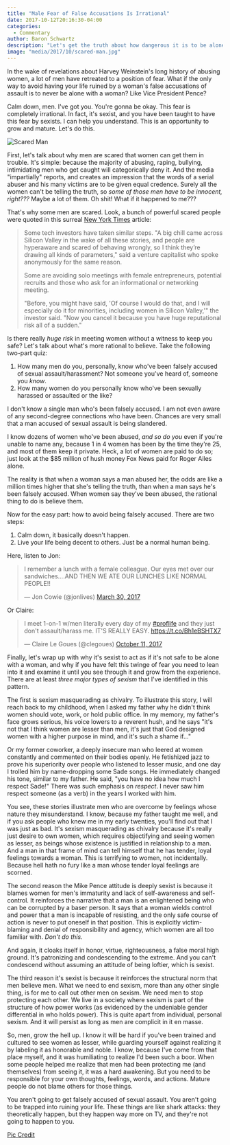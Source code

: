 ```yaml
---
title: "Male Fear of False Accusations Is Irrational"
date: 2017-10-12T20:16:30-04:00
categories:
  - Commentary
author: Baron Schwartz
description: "Let's get the truth about how dangerous it is to be alone with a woman."
image: "media/2017/10/scared-man.jpg"
---
```


In the wake of revelations about Harvey Weinstein's long history of abusing
women, a lot of men have retreated to a position of fear. What if the only way
to avoid having your life ruined by a woman's false accusations of assault is to
never be alone with a woman? Like Vice President Pence?

Calm down, men. I've got you. You're gonna be okay. This fear is completely
irrational. In fact, it's sexist, and you have been taught to have this fear by
sexists. I can help you understand. This is an opportunity to grow and mature.
Let's do this.

![Scared Man](/media/2017/10/scared-man.jpg)

<!--more-->

First, let's talk about why men are scared that women can get them in trouble.
It's simple: because the majority of abusing, raping, bullying, intimidating men
who get caught will categorically deny it. 
And the media "impartially" reports, and creates an impression that the words of a
serial abuser and his many victims are to be given equal credence. 
Surely all the women can't be telling the truth, so *some of those men
have to be innocent, right???* Maybe a lot of them. Oh shit! What if it
happened to me???


That's why some men are scared. Look, a bunch of powerful scared people were
quoted in this surreal [New York
Times](https://www.nytimes.com/2017/10/09/upshot/as-sexual-harassment-scandals-spook-men-it-can-backfire-for-women.html)
article:

> Some tech investors have taken similar steps. "A big chill came across Silicon
> Valley in the wake of all these stories, and people are hyperaware and scared
> of behaving wrongly, so I think they’re drawing all kinds of parameters," said
> a venture capitalist who spoke anonymously for the same reason.
>
> Some are avoiding solo meetings with female entrepreneurs, potential recruits
> and those who ask for an informational or networking meeting.
> 
> "Before, you might have said, 'Of course I would do that, and I will especially
> do it for minorities, including women in Silicon Valley,'" the investor said.
> "Now you cancel it because you have huge reputational risk all of a sudden."

Is there really *huge risk* in meeting women without a witness to keep you safe?
Let's talk about what's more rational to believe. Take the following
two-part quiz:

1. How many men do you, personally, know who've been falsely accused of sexual
	assault/harassment? Not someone you've heard of, someone you *know*.
2. How many women do you personally know who've been sexually harassed or
	assaulted or the like?

I don't know a single man who's been falsely accused. I am not even aware of any
second-degree connections who have been. Chances are very small that a man
accused of sexual assault is being slandered.

I know dozens of women who've been abused, *and so do you* even if you're unable
to name any, because 1 in 4 women has been by the time they're 25, and most of
them keep it private. Heck, a lot of women are paid to do so; just look at the
$85 million of hush money Fox News paid for Roger Ailes alone.

The reality is that when a woman says a man abused her, the odds are like a
million times higher that she's telling the truth, than when a man says he's
been falsely accused.  When women say they've been abused, the rational thing to
do is believe them.

Now for the easy part: how to avoid being falsely accused. There are two steps:

1. Calm down, it basically doesn't happen.
2. Live your life being decent to others. Just be a normal human being.

Here, listen to Jon:

<blockquote class="twitter-tweet" data-lang="en"><p lang="en" dir="ltr">I
remember a lunch with a female colleague. Our eyes met over our sandwiches….AND
THEN WE ATE OUR LUNCHES LIKE NORMAL PEOPLE!!</p>&mdash; Jon Cowie (@jonlives) <a
href="https://twitter.com/jonlives/status/847469563860148224?ref_src=twsrc%5Etfw">March
30, 2017</a></blockquote>
<script async src="//platform.twitter.com/widgets.js" charset="utf-8"></script>

Or Claire:

<blockquote class="twitter-tweet" data-lang="en"><p lang="en" dir="ltr">I meet
1-on-1 w/men literally every day of my <a
href="https://twitter.com/hashtag/proflife?src=hash&amp;ref_src=twsrc%5Etfw">#proflife</a>
and they just don&#39;t assault/harass me. IT&#39;S REALLY EASY.  <a
href="https://t.co/Bh1eBSHTX7">https://t.co/Bh1eBSHTX7</a></p>&mdash; Claire Le
Goues (@clegoues) <a
href="https://twitter.com/clegoues/status/918105138224599041?ref_src=twsrc%5Etfw">October
11, 2017</a></blockquote>
<script async src="//platform.twitter.com/widgets.js" charset="utf-8"></script>

Finally, let's wrap up with why it's sexist to act as if it's not safe to be
alone with a woman, and why if you have felt this twinge of fear you need to
lean into it and examine it until you see through it and grow from the
experience. There are at least *three major types of sexism*
that I've identified in this pattern.

The first is sexism masquerading as chivalry.  To illustrate this story, I will
reach back to my childhood, when I asked my father why he didn't think women
should vote, work, or hold public office. In my memory, my father's face grows
serious, his voice lowers to a reverent hush, and he says "it's not that I think
women are lesser than men, it's just that God designed women with a higher
purpose in mind, and it's such a shame if..."

Or my former coworker, a deeply insecure man who leered at women constantly and
commented on their bodies openly. He fetishized jazz to prove his superiority
over people who listened to lesser music, and one day I trolled him by
name-dropping some Sade songs. He immediately changed his tone, similar to my
father. He said, "you have no idea how much I respect Sade!" There was such
emphasis on *respect*. I never saw him respect someone (as a verb) in the years
I worked with him.

You see, these stories illustrate men who are overcome by feelings whose nature
they misunderstand.  I know, because my father taught me well, and if you ask
people who knew me in my early twenties, you'll find out that I was just as bad.
It's sexism masquerading as chivalry because it's really just desire to own
women, which requires objectifying and seeing women as lesser, as beings whose
existence is justified in relationship to a man. And a man in that frame of mind
can tell himself that he has tender, loyal feelings towards a woman. This is
terrifying to women, not incidentally. Because hell hath no fury like a man whose
tender loyal feelings are scorned.

The second reason the Mike Pence attitude is deeply sexist is because it blames
women for men's immaturity and lack of self-awareness and self-control. It
reinforces the narrative that a man is an enlightened being who can be corrupted
by a baser person. It says that a woman wields control and power that a man is
incapable of resisting, and the only safe course of action is never to put
oneself in that position. This is explicitly victim-blaming and denial of
responsibility and agency, which women are all too familiar with. *Don't do
this.*

And again, it cloaks itself in honor, virtue, righteousness, a false moral high
ground.  It's patronizing and condescending to the extreme. And you can't
condescend without assuming an attitude of being loftier, which is sexist.

The third reason it's sexist is because it reinforces the structural norm that
men believe men. What we need to end sexism, more than any other single thing,
is for me to call out other men on sexism. We need men to stop protecting each
other.  We live in a society where sexism is part of the structure of how power
works (as evidenced by the undeniable gender differential in who holds power).
This is quite apart from individual, personal sexism. And it will persist as
long as men are complicit in it en masse.

So, men, grow the hell up. I know it will be hard if you've been trained and
cultured to see women as lesser, while guarding yourself against realizing it by
labeling it as honorable and noble. I know, because I've come from that place
myself, and it was humiliating to realize I'd been such a boor. When some people
helped me realize that men had been protecting me (and themselves) from seeing
it, it was a hard awakening. But you need to be responsible for your own
thoughts, feelings, words, and actions. Mature people do not blame others for
those things.

You aren't going to get falsely accused of sexual assault. You aren't going to
be trapped into ruining your life. These things are like shark attacks: they
theoretically happen, but they happen way more on TV, and they're not going to happen to you.

[Pic Credit](https://upload.wikimedia.org/wikipedia/commons/6/60/A_barber_shaving_a_man_who_looks_extremely_fearful._Lithogra_Wellcome_V0019694.jpg)
